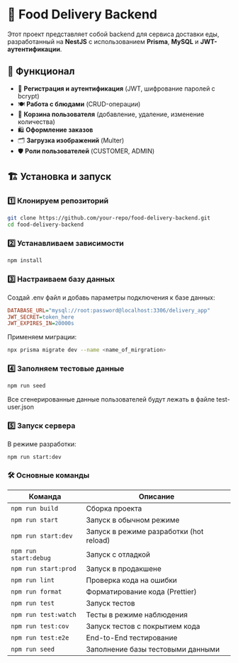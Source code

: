 # 🍔 Food Delivery Backend

Этот проект представляет собой backend для сервиса доставки еды, разработанный на **NestJS** с использованием **Prisma**, **MySQL** и **JWT-аутентификации**.

## 🚀 Функционал

- 📌 **Регистрация и аутентификация** (JWT, шифрование паролей с bcrypt)
- 🍽 **Работа с блюдами** (CRUD-операции)
- 🛒 **Корзина пользователя** (добавление, удаление, изменение количества)
- 🛍 **Оформление заказов**
- 🗂 **Загрузка изображений** (Multer)
- 🛡 **Роли пользователей** (CUSTOMER, ADMIN)

## 🏗️ Установка и запуск

### 1️⃣ Клонируем репозиторий
```sh
git clone https://github.com/your-repo/food-delivery-backend.git
cd food-delivery-backend
```
### 2️⃣ Устанавливаем зависимости
```sh
npm install
```
### 3️⃣ Настраиваем базу данных
Создай .env файл и добавь параметры подключения к базе данных:
```ini
DATABASE_URL="mysql://root:password@localhost:3306/delivery_app"
JWT_SECRET=token_here
JWT_EXPIRES_IN=20000s
```
Применяем миграции:
```sh
npx prisma migrate dev --name <name_of_mirgration>
```

### 4️⃣ Заполняем тестовые данные
```sh
npm run seed
```
Все сгенерированные данные пользователей будут лежать в файле test-user.json

### 5️⃣ Запуск сервера
В режиме разработки:
```sh
npm run start:dev
```

### 🛠️ Основные команды
| Команда             | Описание                                    |
|---------------------|--------------------------------------------|
| `npm run build`     | Сборка проекта                            |
| `npm run start`     | Запуск в обычном режиме                   |
| `npm run start:dev` | Запуск в режиме разработки (hot reload)   |
| `npm run start:debug` | Запуск с отладкой                      |
| `npm run start:prod` | Запуск в продакшене                      |
| `npm run lint`      | Проверка кода на ошибки                   |
| `npm run format`    | Форматирование кода (Prettier)            |
| `npm run test`      | Запуск тестов                             |
| `npm run test:watch` | Тесты в режиме наблюдения               |
| `npm run test:cov`  | Запуск тестов с покрытием кода            |
| `npm run test:e2e`  | End-to-End тестирование                   |
| `npm run seed`      | Заполнение базы тестовыми данными         |

